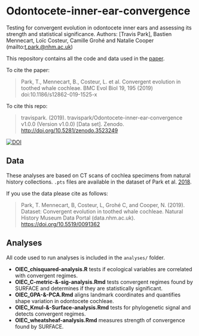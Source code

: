 # Odontocete-inner-ear-convergence
Testing for convergent evolution in odontocete inner ears and assessing its strength and statistical significance.
Authors: [Travis Park], Bastien Mennecart, Loïc Costeur, Camille Grohé and Natalie Cooper (mailto:t.park.@nhm.ac.uk)  

This repository contains all the code and data used in the [paper](link).

To cite the paper: 
> Park, T., Mennecart, B., Costeur, L. et al. Convergent evolution in toothed whale cochleae. BMC Evol Biol 19, 195 (2019) doi:10.1186/s12862-019-1525-x

To cite this repo: 
> travispark. (2019). travispark/Odontocete-inner-ear-convergence v1.0.0 (Version v1.0.0) [Data set]. Zenodo. http://doi.org/10.5281/zenodo.3523249

[![DOI](https://zenodo.org/badge/DOI/10.5281/zenodo.3523249.svg)](https://doi.org/10.5281/zenodo.3523249)

## Data
These analyses are based on CT scans of cochlea specimens from natural history collections.
`.pts` files are available in the dataset of Park et al. [2018](https://doi.org/10.5519/0082968).

If you use the data please cite as follows: 
> Park, T. Mennecart, B, Costeur, L, Grohé C, and Cooper, N. (2019). Dataset: Convergent evolution in toothed whale cochleae. Natural History Museum Data Portal (data.nhm.ac.uk). https://doi.org/10.5519/0091362

## Analyses
All code used to run analyses is included in the `analyses/` folder. 

* **OIEC_chisquared-analysis.R** tests if ecological variables are correlated with convergent regimes.
* **OIEC_C-metric-&-sig-analysis.Rmd** tests convergent regimes found by SURFACE and determines if they are statistically significant.
* **OIEC_GPA-&-PCA.Rmd** aligns landmark coordinates and quantifies shape variation in odontocete cochleae.  
* **OIEC_Kmul-&-Surface-analysis.Rmd** tests for phylogenetic signal and detects convergent regimes.
* **OIEC_wheatsheaf-analysis.Rmd** measures strength of convergence found by SURFACE.
